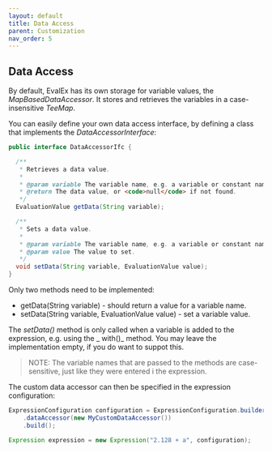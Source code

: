 ```yaml
---
layout: default
title: Data Access
parent: Customization
nav_order: 5
---
```


## Data Access

By default, EvalEx has its own storage for variable values, the _MapBasedDataAccessor_.
It stores and retrieves the variables in a case-insensitive _TeeMap_.

You can easily define your own data access interface, by defining a class that implements the
_DataAccessorInterface_:

```java
public interface DataAccessorIfc {

  /**
   * Retrieves a data value.
   *
   * @param variable The variable name, e.g. a variable or constant name.
   * @return The data value, or <code>null</code> if not found.
   */
  EvaluationValue getData(String variable);

  /**
   * Sets a data value.
   *
   * @param variable The variable name, e.g. a variable or constant name.
   * @param value The value to set.
   */
  void setData(String variable, EvaluationValue value);
}
```

Only two methods need to be implemented:

- getData(String variable) - should return a value for a variable name.
- setData(String variable, EvaluationValue value) - set a variable value.

The _setData()_ method is only called when a variable is added to the expression, e.g. using the _
with()_ method. You may leave the implementation empty, if you do want to suppot this.

> NOTE: The variable names that are passed to the methods are case-sensitive, just like they were
> entered i the expression.

The custom data accessor can then be specified in the expression configuration:

```java
ExpressionConfiguration configuration = ExpressionConfiguration.builder()
    .dataAccessor(new MyCustomDataAccessor())
    .build();

Expression expression = new Expression("2.128 + a", configuration);
```
